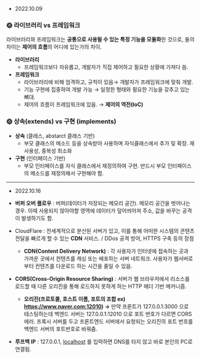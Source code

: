 - 2022.10.09 
### 🌞 라이브러리 vs 프레임워크

라이브러리와 프레임워크는 **공통으로 사용될 수 있는 특정 기능을 모듈화**한 것으로, 둘의 차이는 **제어의 흐름**의 어디에 있는가의 차이.

- **라이브러리**
    - 프레임워크보다 자유롭고, 개발자가 직접 제어하고 필요한 상황에 가져다 씀.
- **프레임워크**
    - 라이브러리에 비해 엄격하고, 규칙이 있음→ 개발자가 프레임워크에 맞춰 개발.
    - 기능 구현에 집중하여 개발 가능 → 일정한 형태와 필요한 기능을 갖추고 있는 뼈대.
    - 제어의 흐름이 프레임워크에 있음. → **제어의 역전(IoC)**

### 🌞 상속(extends) vs 구현 (implements)

- **상속** (클래스, abstarct 클래스 기반)
    - 부모 클래스의 메소드 등을 상속받아 사용하며 자식클래스에서 추가 및 확장. 재사용성, 중복성 최소화
- **구현** (인터페이스 기반)
    - 부모 인터페이스를 자식 클래스에서 재정의하여 구현. 반드시 부모 인터페이스의 메소드를 재정의해서 구현해야 함.

---

- 2022.10.16 

- **버퍼 오버 플로우** : 버퍼(데이터가 저장되는 메모리 공간). 메모리 공간을 벗어나는 경우. 이때 사용되지 않아야할 영역에 데이터가 덮어씌어져 주소, 값을 바꾸는 공격이 발생하기도 함.
- CloudFlare : 전세계적으로 분산된 서버가 있고, 이를 통해 어떠한 시스템의 콘텐츠 전달을 빠르게 할 수 있는 **CDN** 서비스. / DDos 공격 방어, HTTPS 구축 등의 장점
    - **CDN(Content Delivery Network)** : 각 사용자가 인터넷에 접속하는 곳과 가까운 곳에서 컨텐츠를 캐싱 또는 배포하는 서버 네트워크. 사용자가 웹서버로부터 컨텐츠를 다운로드 하는 시간을 줄일 수 있음.
- **CORS(Cross-Origin Resource Sharing)** : 서버가 웹 브라우저에서 리소스를 로드할 때 다른 오리진을 통해 로드하지 못하게 하는 HTTP 헤더 기반 메커니즘.
    - **************오리진(프로토콜, 호스트 이름, 포트의 조합 ex) https://www.naver.com:12010) →************** 만약 프론트가 127.0.0.1:3000 으로 테스팅하는데 백엔드 서버는 127.0.0.1:12010 으로 포트 번호가 다르면 CORS 에러. 프록시 서버를 두고 프론트엔드 서버에서 요청되는 오리진의 포트 번호를 백엔드 서버의 포트번호로 바꿔줌.
-  **루프백 IP** : 127.0.0.1, [localhost](http://localhost) 를 입력하면 DNS를 타지 않고 바로 본인의 PC로 연결됨.